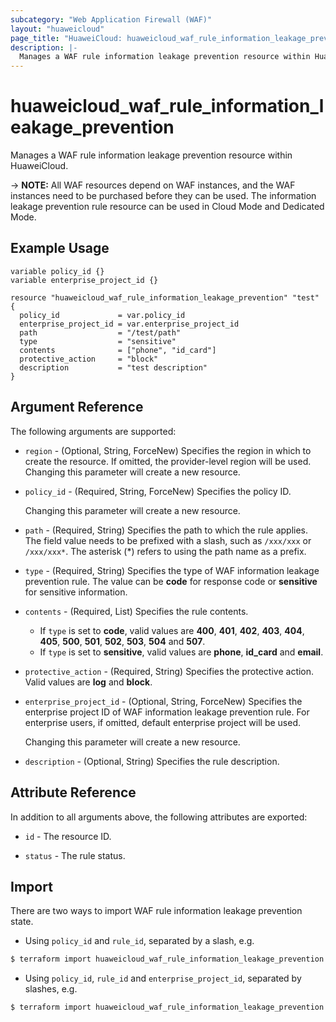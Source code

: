 ```yaml
---
subcategory: "Web Application Firewall (WAF)"
layout: "huaweicloud"
page_title: "HuaweiCloud: huaweicloud_waf_rule_information_leakage_prevention"
description: |-
  Manages a WAF rule information leakage prevention resource within HuaweiCloud.
---
```


# huaweicloud_waf_rule_information_leakage_prevention

Manages a WAF rule information leakage prevention resource within HuaweiCloud.

-> **NOTE:** All WAF resources depend on WAF instances, and the WAF instances need to be purchased before they can be
used. The information leakage prevention rule resource can be used in Cloud Mode and Dedicated Mode.

## Example Usage

```hcl
variable policy_id {}
variable enterprise_project_id {}

resource "huaweicloud_waf_rule_information_leakage_prevention" "test" {
  policy_id             = var.policy_id
  enterprise_project_id = var.enterprise_project_id
  path                  = "/test/path"
  type                  = "sensitive"
  contents              = ["phone", "id_card"]
  protective_action     = "block"
  description           = "test description"
}
```

## Argument Reference

The following arguments are supported:

* `region` - (Optional, String, ForceNew) Specifies the region in which to create the resource.
  If omitted, the provider-level region will be used. Changing this parameter will create a new resource.

* `policy_id` - (Required, String, ForceNew) Specifies the policy ID.

  Changing this parameter will create a new resource.

* `path` - (Required, String) Specifies the path to which the rule applies. The field value needs to be prefixed
  with a slash, such as `/xxx/xxx` or `/xxx/xxx*`. The asterisk (*) refers to using the path name as a prefix.

* `type` - (Required, String) Specifies the type of WAF information leakage prevention rule. The value can be **code**
  for response code or **sensitive** for sensitive information.

* `contents` - (Required, List) Specifies the rule contents.
  + If `type` is set to **code**, valid values are **400**, **401**, **402**, **403**, **404**, **405**, **500**,
  **501**, **502**, **503**, **504** and **507**.
  + If `type` is set to **sensitive**, valid values are **phone**, **id_card** and **email**.

* `protective_action` - (Required, String) Specifies the protective action. Valid values are **log** and **block**.

* `enterprise_project_id` - (Optional, String, ForceNew) Specifies the enterprise project ID of WAF information leakage
  prevention rule. For enterprise users, if omitted, default enterprise project will be used.

  Changing this parameter will create a new resource.

* `description` - (Optional, String) Specifies the rule description.

## Attribute Reference

In addition to all arguments above, the following attributes are exported:

* `id` - The resource ID.

* `status` - The rule status.

## Import

There are two ways to import WAF rule information leakage prevention state.

* Using `policy_id` and `rule_id`, separated by a slash, e.g.

```bash
$ terraform import huaweicloud_waf_rule_information_leakage_prevention.test <policy_id>/<rule_id>
```

* Using `policy_id`, `rule_id` and `enterprise_project_id`, separated by slashes, e.g.

```bash
$ terraform import huaweicloud_waf_rule_information_leakage_prevention.test <policy_id>/<rule_id>/<enterprise_project_id>
```
